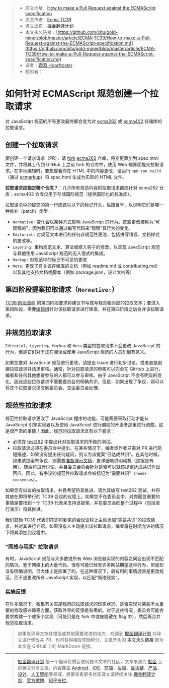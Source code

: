 > * 原文地址：[How to make a Pull Request against the ECMAScript specification](https://github.com/tc39/how-we-work/blob/master/pr.md)
> * 原文作者：[Ecma TC39](https://github.com/tc39/how-we-work)
> * 译文出自：[掘金翻译计划](https://github.com/xitu/gold-miner)
> * 本文永久链接：[https://github.com/xitu/gold-miner/blob/master/article/ECMA-TC39/How-to-make-a-Pull-Request-against-the-ECMAScript-specification.md](https://github.com/xitu/gold-miner/blob/master/article/ECMA-TC39/How-to-make-a-Pull-Request-against-the-ECMAScript-specification.md)
> * 译者：[霜羽 Hoarfroster](https://github.com/PassionPenguin)
> * 校对者：

# 如何针对 ECMAScript 规范创建一个拉取请求

对 JavaScript 规范的所有更改最终都会变为对 [ecma262](https://github.com/tc39/ecma262/) 或 [ecma402](https://github.com/tc39/ecma402/) 存储库的拉取请求。

## 创建一个拉取请求

要创建一个请求请求（PR），请 [fork](https://help.github.com/articles/fork-a-repo/) [ecma262](https://github.com/tc39/ecma262) 仓库，将变更添加到 spec.html 文件，并将其上传到 GitHub 上之前 fork 的仓库中，使用 Web 端界面提交拉取请求。在本地编辑时，要想查看你在 HTML 中的内容更改，请运行 `npm run build`（通过 [ecmarkup](https://github.com/bterlson/ecmarkup)）将 spec.html 生成为实际的 HTML 文件。

**拉取请求应指定哪个仓库？**：几乎所有规范内容的拉取请求都应针对 ecma262 仓库；ecma402 仓库仅用于存储国际规范（提供国际化的标准库）。

拉取请求中的提交的第一行应该以以下的标记开头，后跟冒号，以说明它们是哪一种修补（patch）类型：

* `Normative:` 变化会以某种方式影响 JavaScript 的行为。这些更改被称为“可观察的”，因为我们可以通过编写代码来“观察”其行为的变化。
* `Editorial:` 对规范文本进行的任何非规范性更改，包括拼写错误、文档样式的更改等。
* `Layering:` 重构规范文本、算法或嵌入钩子的修改，以实现 JavaScript 规范与其他使用 JavaScript 规范的无入侵式的集成。
* `Markup:` 对规范中的标记不可见的更改
* `Meta:` 更改了有关该存储库的文档（例如 readme.md 或 contributing.md）以及其他支持文档或脚本（例如 package.json，设计文档等）

## 第四阶段提案拉取请求（`Normative:`）

[TC39 阶段流程](http://tc39.es/process-document/) 的第四阶段要求将建议书写成与规范相对应的拉取文本；要进入第四阶段，需要[编辑组](https://github.com/tc39/how-we-work/blob/master/management.md#ecma-262-editor-group)针对该拉取请求进行审查，并在第四阶段之后合并该拉取请求。

## 非规范拉取请求

`Editorial`、`Layering`、`Markup` 和 `Meta` 类型的拉取请求不会更改 JavaScript 的行为，但是它们对于正在阅读或使用 JavaScript 规范的人员却很有意义。

如果您要对 JavaScript 规范进行更改，请提出 Issue 进行初步讨论，或者直接创建拉取请求并请求审核。通常，针对拉取请求的审核可以完全在 GitHub 上进行，编者和任何其他想要参与的人都可以参与审核。由于 JavaScript 不会有明显的变化，因此这些拉取请求不需要委员会的明确共识，但是，如果出现了争议，则可以将这个拉取请求提交到委员会，交由委员会处理。

## 规范性拉取请求

规范性拉取请求更改了 JavaScript 程序的功能，可能需要采取行动才能从 JavaScript 引擎实现者以及使用 JavaScript 进行编程的开发者那里进行调整。这是很严肃的事情！因此，规范的拉取请求具有以下要求：

- 必须在 [test262](https://github.com/tc39/test262/) 中提出针对拉取请求的所做的测试。
- 拉取请求必须在委员会中提出。在某些情况下，编者或作者只需对 PR 进行简短描述，如果没有提出任何疑问，则认为该提案“已达成共识”。在其他时候，如果该提案有争议，则需要[准备演示文稿](https://github.com/tc39/how-we-work/blob/master/presenting.md)，更详细地说明动机（这很是有用）。随后将进行讨论，并且委员会将会针对是否可以就该提案达成共识作出回应。因此，有争议的规范性拉取请求会被标记为“需要共识”（`needs consensus`）。

如果您有拟议的拉取请求，并且希望将其推进，请为其编写 test262 测试，并将其放在即将举行的 TC39 会议的议程上。如果您不在委员会中，对你而言重要的事情是要找到一个 TC39 代表来支持该提案，并在委员会的整个过程中（包括进行演示）将其推进。

我们鼓励 TC39 代表们在即将到来的会议议程上主动添加“需要共识”的拉取请求，并对其进行介绍。如果没有人主动提出该拉取请求，编者将在时间允许的情况下将其添加到议程中。

### "网络与现实" 拉取请求

有时，JavaScript 规范与大多数或所有 Web 浏览器实现的内容之间会出现不匹配的情况。鉴于网络上的大量代码，很有可能已经有许多网站期望这种行为，但是却没有明确说明，但大体上是部署了的。在这种情况下，最有用的事情通常是更改规范，而不是更改所有 JavaScript 实现，以匹配“网络现实”。

### 实施反馈

在许多情况下，收集有关实施规范的拉取请求的现实状况、是否实现对某些不太重要的修改感兴趣等方面，获取外界的反馈是有用的。对于这些情况，委员会可能会要求构建一个或多个实现（可能只是在 fork 中或被隐藏在 flag 中），然后再合并规范拉取请求。

> 如果发现译文存在错误或其他需要改进的地方，欢迎到 [掘金翻译计划](https://github.com/xitu/gold-miner) 对译文进行修改并 PR，也可获得相应奖励积分。文章开头的 **本文永久链接** 即为本文在 GitHub 上的 MarkDown 链接。
---
> [掘金翻译计划](https://github.com/xitu/gold-miner) 是一个翻译优质互联网技术文章的社区，文章来源为 [掘金](https://juejin.im) 上的英文分享文章。内容覆盖 [Android](https://github.com/xitu/gold-miner#android)、[iOS](https://github.com/xitu/gold-miner#ios)、[前端](https://github.com/xitu/gold-miner#前端)、[后端](https://github.com/xitu/gold-miner#后端)、[区块链](https://github.com/xitu/gold-miner#区块链)、[产品](https://github.com/xitu/gold-miner#产品)、[设计](https://github.com/xitu/gold-miner#设计)、[人工智能](https://github.com/xitu/gold-miner#人工智能)等领域，想要查看更多优质译文请持续关注 [掘金翻译计划](https://github.com/xitu/gold-miner)、[官方微博](http://weibo.com/juejinfanyi)、[知乎专栏](https://zhuanlan.zhihu.com/juejinfanyi)。
